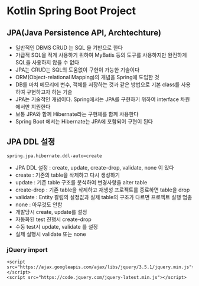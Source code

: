 # Kotlin Spring Boot Project

## JPA(Java Persistence API, Archtechture)
* 일반적인 DBMS CRUD 는 SQL 을 기반으로 한다
* 가급적 SQL을 적게 사용하기 위하여 MyBatis 등의 도구를 사용하지만
    완전하게 SQL을 사용하지 않을 수 없다
* JPA는 CRUD는 SQL의 도움없이 구현이 가능한 기술이다
* ORM(Object-relational Mapping)의 개념을 Spring에 도입한 것
* DB를 마치 메모리에 변수, 객체를 저장하는 것과 같은 방법으로 
    기본 class를 사용하여 구현하고자 하는 기술
* JPA는 기술적인 개념이다. Spring에서는 JPA를 구현하기 위하여 
    interface 차원에서만 지원한다
* 보통 JPA와 함께 Hibernate라는 구현체를 함께 사용한다
* Spring Boot 에서는 Hibernate는 JPA에 포함되어 구현이 된다

## JPA DDL 설정
    spring.jpa.hibernate.ddl-auto=create

* JPA DDL 설정 :
    create, update, create-drop, validate, none 이 있다
* create : 기존의 table을 삭제하고 다시 생성하기
* update : 기존 table 구조를 분석하여 변경사항을 alter table
* create-drop : 기존 table을 삭제하고 재생성 프로젝트를 종료하면 table을 drop
* validate : Entity 칼럼의 설정값과 실제 table의 구조가 다르면 프로젝트 실행 멈춤
* none : 아무것도 안함
* 개발당시 create, update를 설정
* 자동화된 test 진행시 create-drop
* 수동 test시 update, validate 를 설정
* 실제 실행시 validate 또는 none

### jQuery import 
    <script src="https://ajax.googleapis.com/ajax/libs/jquery/3.5.1/jquery.min.js"></script>
    <script src="https://code.jquery.com/jquery-latest.min.js"></script>